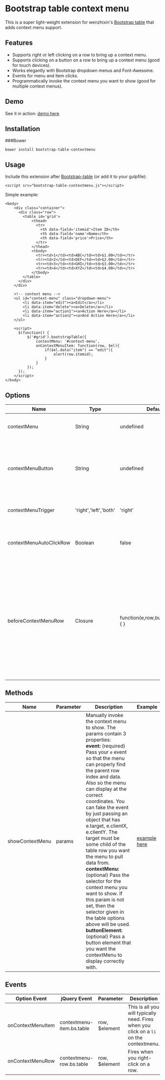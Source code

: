 Bootstrap table context menu
=======================

This is a super light-weight extension for wenzhixin's [Bootstrap table](http://bootstrap-table.wenzhixin.net.cn/) that adds context menu support. 

Features
-----
- Supports right or left clicking on a row to bring up a context menu.
- Supports clicking on a button on a row to bring up a context menu (good for touch devices).
- Works elegantly with Bootstrap dropdown menus and Font-Awesome.
- Events for menu and item clicks.
- Programmatically invoke the context menu you want to show (good for multiple context menus).

Demo
-----
See it in action: [demo here](http://www.prograhammer.com/demos/bootstrap-table-contextmenu)

Installation
-----
###Bower
```
bower install bootstrap-table-contextmenu
```

Usage
-----
Include this extension after [Bootstrap-table](https://github.com/wenzhixin/bootstrap-table) (or add it to your gulpfile):
```
<script src="bootstrap-table-contextmenu.js"></script>
```

Simple example:
```
<body>
    <div class="container">
      <div class="row">
        <table id='grid'>
            <thead>
              <tr>
                <th data-field='itemid'>Item ID</th>
                <th data-field='name'>Name</th>
                <th data-field='price'>Price</th>
              </tr>
            </thead>
            <tbody>
              <tr><td>1</td><td>ABC</td><td>$1.00</td></tr>
              <tr><td>2</td><td>DEF</td><td>$2.00</td></tr>
              <tr><td>3</td><td>GHI</td><td>$3.00</td></tr>
              <tr><td>4</td><td>XYZ</td><td>$4.00</td></tr>
            </tbody>
        </table>
      </div>  
    </div>
  
    <!-- context menu -->
    <ul id="context-menu" class="dropdown-menu">
        <li data-item="edit"><a>Edit</a></li>
        <li data-item="delete"><a>Delete</a></li>
        <li data-item="action1"><a>Action Here</a></li>
        <li data-item="action2"><a>And Action Here</a></li>
    </ul>  

    <script>
	  $(function() {
		  $('#grid').bootstrapTable({
			  contextMenu: '#context-menu',
			  onContextMenuItem: function(row, $el){
				  if($el.data("item") == "edit"){
					  alert(row.itemid);
				  }
			  }
		  });
	  });
    </script>
</body>
```

Options
-----

|Name                    |Type                 |Default   |Description|
|------------------------|---------------------|----------|-----------|
|contextMenu             |String               |undefined |A jQuery selector that indicates the contextmenu.            |
|contextMenuButton       |String               |undefined |A jQuery selector for a button on each table row to use to trigger open the contextmenu (good for touch screens).       |
|contextMenuTrigger      |'right','left','both'|'right'   |Set what type of click will open the context menu.           |
|contextMenuAutoClickRow |Boolean              |false     |When the context menu is opened, also perform a left click on the row to select it.|
|beforeContextMenuRow    |Closure              |function(e,row,buttonElement){ } |The closure will be called before the context menu is shown. If your closure returns false, then this prevents the context menu default show behavior from happening. You can use this along with the method `showContextMenu` to have more programmatic control.  |

Methods
-----

|Name                    |Parameter            |Description  | Example   |
|------------------------|---------------------|-------------|-----------|
|showContextMenu         |params               |Manually invoke the context menu to show. The params contain 3 properties:<br>**event:** (required) Pass your `e` event so that the menu can properly find the parent row index and data. Also so the menu can display at the correct coordinates. You can fake the event by just passing an object that has e.target, e.clientX, e.clientY. The target must be some child of the table row you want the menu to pull data from.<br>**contextMenu:** (optional) Pass the selector for the context menu you want to show. If this param is not set, then the selector given in the table options above will be used.<br>**buttonElement:** (optional) Pass a button element that you want the contextMenu to display correctly with.| [example here](http://jsfiddle.net/t3a9ug81/1/)  |

Events
-----

|Option Event           |jQuery Event               |Parameter     |Description|
|-----------------------|---------------------------|--------------|-----------|
|onContextMenuItem      |contextmenu-item.bs.table  |row, $element |This is all you will typically need. Fires when you click on a <code>li</code> on the contextmenu. | 
|onContextMenuRow       |contextmenu-row.bs.table   |row, $element |Fires when you right-click on a row. |

